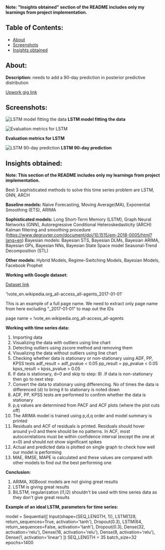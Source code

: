 
**Note: "Insights obtained" section of the README includes only my learnings from project implementation.**

## Table of Contents:
- [About](#about)
- [Screenshots](#screenshots)
- [Insights obtained](#insights-obtained)


## About:
**Description:** needs to add a 90-day prediction in posterior predictive distribution

[Upwork gig link](https://www.upwork.com/jobs/~01e8bd802823c9cd1d)

## Screenshots:

![LSTM model fitting the data](https://github.com/user-attachments/assets/3d74e39c-0714-41bb-a10f-c15ba86bf73b)
**LSTM model fitting the data**


![Evaluation metrics for LSTM](https://github.com/user-attachments/assets/bf068d11-081e-4294-bcfb-b00659a67f86)

**Evaluation metrics for LSTM**


![LSTM 90-day prediction](https://github.com/user-attachments/assets/045f760b-767d-4d8e-8922-812437d3e400)
**LSTM 90-day prediction**

## Insights obtained:
**Note: This section of the README includes only my learnings from project implementation.**

Best 3 sophisticated methods to solve this time series problem are LSTM, GNN, ARCH

**Baseline models:**
Naive Forecasting, Moving Average(MA), Exponential Smoothing (ETS), ARIMA

**Sophisticated models:**
Long Short-Term Memory (LSTM),
Graph Neural Networks (GNN),
Autoregressive Conditional Heteroskedasticity (ARCH)
Kalman filtering and smoothing procedure (https://www.degruyter.com/document/doi/10.1515/em-2018-0005/html?lang=en)
Bayesian models: Bayesian STS, Bayesian DLMs, Bayesian ARIMA, Bayesian GPs, Bayesian NNs, Bayesian State Space model
Seasonal-Trend Decomposition (STL)

**Other models:**
Hybrid Models, Regime-Switching Models, Bayesian Models, Facebook Prophet

**Working with Google dataset:**

[Dataset link](https://www.kaggle.com/competitions/web-traffic-time-series-forecasting/rules)

'!vote_en.wikipedia.org_all-access_all-agents_2017-01-01'

This is an example of a full page name. We need to extract only page name from here excluding "_2017-01-01" to map out the IDs

page name = !vote_en.wikipedia.org_all-access_all-agents

**Working with time series data:**

1) Importing data
2) Visualizing the data with outliers using line chart
3) Detecting outliers using zscore method and removing them
4) Visualizing the data without outliers using line chart
5) Checking whether data is stationary or non-stationary using ADF, PP, KPSS tests
   adf_result = adf_pvalue < 0.05
   pp_result = pp_pvalue < 0.05
   kpss_result = kpss_pvalue > 0.05
6) If data is stationary, d=0 and skip to step: 9) .If data is non-stationary then go to next step
7) Convert the data to stationary using differencing. No of times the data is differenced (d) to bring it to stationary is noted down
8) ADF, PP, KPSS tests are performed to confirm whether the data is stationary
9) p,q values are determined from PACF and ACF plots (where the plot cuts off)
10) The ARIMA model is trained using p,d,q order and model summary is printed
11) Residuals and ACF of residuals is printed. Residuals should hover around y=0 and there should be no patterns.
   In ACF, most autocorrelations must be within confidence interval (except the one at x=0) and should not show significant spikes
12) Actual and predicted data is plotted on single graph to check how well our model is performing
13) MAE, RMSE, MAPE is calculated and these values are compared with other models to find out the best performing one

**Conclusion:**
1. ARIMA, XGBoost models are not giving great results
2. LSTM is giving great results
3. BiLSTM, regularization (l1,l2) shouldn't be used with time series data as they don't give great results

**Example of an ideal LSTM, parameters for time series:**

model = Sequential([
    Input(shape=(SEQ_LENGTH, 1)),
    LSTM(128, return_sequences=True, activation='tanh'),
    Dropout(0.3),
    LSTM(64, return_sequences=False, activation='tanh'),
    Dropout(0.3),
    Dense(32, activation='relu'),
    Dense(16, activation='relu'),
    Dense(8, activation='relu'),
    Dense(1, activation='linear')
])
SEQ_LENGTH = 35
batch_size=32
epochs=1400
